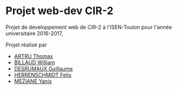 # Projet web-dev CIR-2

Projet de developpement web de CIR-2 à l'ISEN-Toulon pour l'année universitaire 2016-2017,

Projet réalisé par 
- [ARTRU Thomas](https://github.com/Thoril)
- [BILLAUD William](https://github.com/william-billaud)
- [DESRUMAUX Guillaume](https://github.com/kinbald)
- [HERRENSCHMIDT Felix](https://github.com/Felix83000)
- [MEZIANE Yanis](https://github.com/mistermania)
